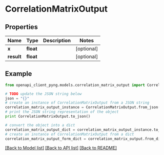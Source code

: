 # CorrelationMatrixOutput


## Properties
Name | Type | Description | Notes
------------ | ------------- | ------------- | -------------
**x** | **float** |  | [optional] 
**result** | **float** |  | [optional] 

## Example

```python
from openapi_client_pyng.models.correlation_matrix_output import CorrelationMatrixOutput

# TODO update the JSON string below
json = "{}"
# create an instance of CorrelationMatrixOutput from a JSON string
correlation_matrix_output_instance = CorrelationMatrixOutput.from_json(json)
# print the JSON string representation of the object
print CorrelationMatrixOutput.to_json()

# convert the object into a dict
correlation_matrix_output_dict = correlation_matrix_output_instance.to_dict()
# create an instance of CorrelationMatrixOutput from a dict
correlation_matrix_output_form_dict = correlation_matrix_output.from_dict(correlation_matrix_output_dict)
```
[[Back to Model list]](../README.md#documentation-for-models) [[Back to API list]](../README.md#documentation-for-api-endpoints) [[Back to README]](../README.md)


